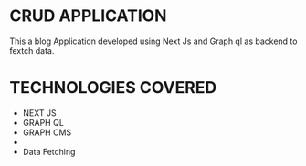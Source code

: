 # CRUD APPLICATION
<p>This a blog Application developed using Next Js and Graph ql as backend to fextch data.

# TECHNOLOGIES COVERED 
<ul>
  <li>NEXT JS</li>
  <li>GRAPH QL</li>
  <li>GRAPH CMS<li>
  <li>Data Fetching</li>
</ul>
